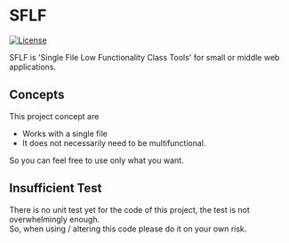 # SFLF

 [![License](https://img.shields.io/badge/license-MIT-blue.svg)](LICENSE)

SFLF is 'Single File Low Functionality Class Tools' for small or middle web applications.

## Concepts

This project concept are

* Works with a single file
* It does not necessarily need to be multifunctional.

So you can feel free to use only what you want.

## Insufficient Test

There is no unit test yet for the code of this project, the test is not overwhelmingly enough.  
So, when using / altering this code please do it on your own risk.
